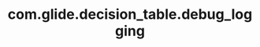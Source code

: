---
weight: 171
layout: page
title: com.glide.decision_table.debug_logging
description: ""
value: ""
---
